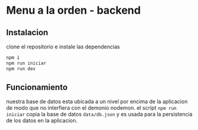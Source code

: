 # Menu a la orden - backend

## Instalacion
clone el repositorio e instale las dependencias

```bash
npm i
npm run iniciar
npm run dev
```
## Funcionamiento
nuestra base de datos esta ubicada a un nivel por encima de la aplicacion de modo que no interfiera con el demonio nodemon. el script `npm run iniciar` copia la base de datos `data/db.json` y es usada para la persistencia de los datos en la aplicacion.
